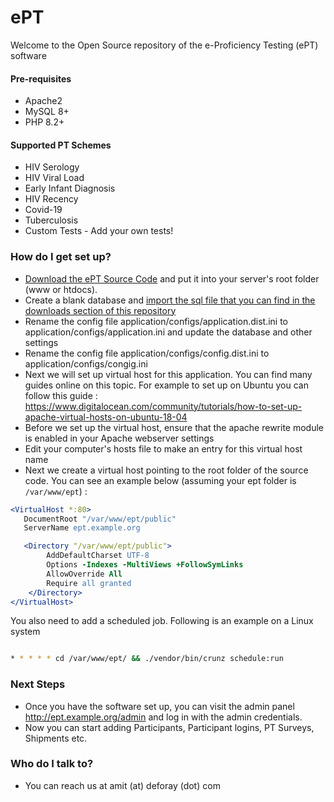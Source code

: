 # ePT #

Welcome to the Open Source repository of the e-Proficiency Testing (ePT) software

#### Pre-requisites
* Apache2
* MySQL 8+
* PHP 8.2+

#### Supported PT Schemes
* HIV Serology
* HIV Viral Load
* Early Infant Diagnosis
* HIV Recency
* Covid-19
* Tuberculosis
* Custom Tests - Add your own tests!

### How do I get set up? ###

* [Download the ePT Source Code](https://github.com/deforay/ept/releases) and put it into your server's root folder (www or htdocs).
* Create a blank database and [import the sql file that you can find in the downloads section of this repository](https://github.com/deforay/ept/releases)
* Rename the config file application/configs/application.dist.ini to application/configs/application.ini and update the database and other settings
* Rename the config file application/configs/config.dist.ini to application/configs/congig.ini
* Next we will set up virtual host for this application. You can find many guides online on this topic. For example to set up on Ubuntu you can follow this guide : https://www.digitalocean.com/community/tutorials/how-to-set-up-apache-virtual-hosts-on-ubuntu-18-04
* Before we set up the virtual host, ensure that the apache rewrite module is enabled in your Apache webserver settings
* Edit your computer's hosts file to make an entry for this virtual host name
* Next we create a virtual host pointing to the root folder of the source code. You can see an example below (assuming your ept folder is ```/var/www/ept```) :

```apache
<VirtualHost *:80>
   DocumentRoot "/var/www/ept/public"
   ServerName ept.example.org

   <Directory "/var/www/ept/public">
        AddDefaultCharset UTF-8
        Options -Indexes -MultiViews +FollowSymLinks
        AllowOverride All
        Require all granted
    </Directory>
</VirtualHost>
```

You also need to add a scheduled job. Following is an example on a Linux system

```bash

* * * * * cd /var/www/ept/ && ./vendor/bin/crunz schedule:run


```

### Next Steps ###

* Once you have the software set up, you can visit the admin panel http://ept.example.org/admin and log in with the admin credentials.
* Now you can start adding Participants, Participant logins, PT Surveys, Shipments etc.

### Who do I talk to? ###

* You can reach us at amit (at) deforay (dot) com
